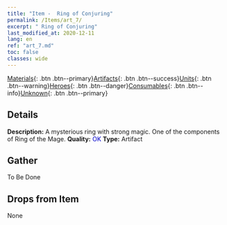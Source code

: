 ```yaml
---
title: "Item -  Ring of Conjuring"
permalink: /Items/art_7/
excerpt: " Ring of Conjuring"
last_modified_at: 2020-12-11
lang: en
ref: "art_7.md"
toc: false
classes: wide
---
```

 [Materials](/Items/){: .btn .btn--primary}[Artifacts](/Items/Artifacts/){: .btn .btn--success}[Units](/Items/Units/){: .btn .btn--warning}[Heroes](/Items/Heroes/){: .btn .btn--danger}[Consumables](/Items/Consumables/){: .btn .btn--info}[Unknown](/Items/Unknown/){: .btn .btn--primary}

## Details
 **Description:** A mysterious ring with strong magic. One of the components of Ring of the Mage.
 **Quality:** <span style="color: #0000CD">OK</span>
 **Type:** Artifact
## Gather

  To Be Done

## Drops from Item

  None

